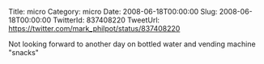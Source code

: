 Title: micro
Category: micro
Date: 2008-06-18T00:00:00
Slug: 2008-06-18T00:00:00
TwitterId: 837408220
TweetUrl: https://twitter.com/mark_philpot/status/837408220

Not looking forward to another day on bottled water and vending machine "snacks"